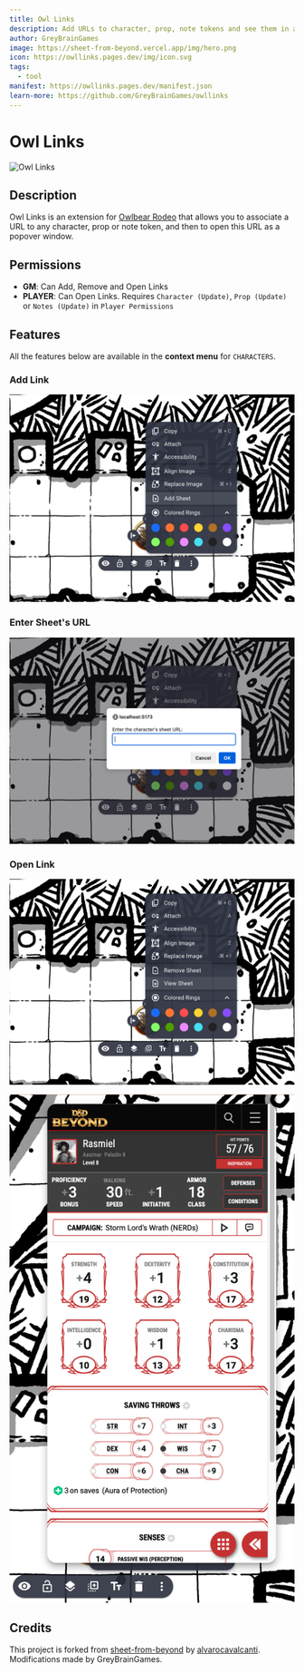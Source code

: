 ```yaml
---
title: Owl Links
description: Add URLs to character, prop, note tokens and see them in a popup.
author: GreyBrainGames
image: https://sheet-from-beyond.vercel.app/img/hero.png
icon: https://owllinks.pages.dev/img/icon.svg
tags:
  - tool
manifest: https://owllinks.pages.dev/manifest.json
learn-more: https://github.com/GreyBrainGames/owllinks
---
```


# Owl Links

![Owl Links](https://github.com/alvarocavalcanti/sheet-from-beyond/raw/main/public/img/hero.png)

## Description

Owl Links is an extension for [Owlbear Rodeo](https://owlbear.rodeo) that allows you to associate a URL to any character, prop or note token, and then to open this URL as a popover window.

## Permissions

- **GM**: Can Add, Remove and Open Links
- **PLAYER**: Can Open Links. Requires `Character (Update)`, `Prop (Update)` or `Notes (Update)` in `Player Permissions`

<!-- ## Demo Video

[![Demo Video](https://img.youtube.com/vi/CS4NznM0qBs/0.jpg)](https://www.youtube.com/embed/-R5FF9-CJ2k?si=wYHj48HS75AbbEE0) -->

## Features

All the features below are available in the **context menu** for `CHARACTERS`.

### Add Link

![Add Sheet](public/img/ss_add_sheet.png)

### Enter Sheet's URL

![Enter URL](public/img/ss_enter_url.png)

### Open Link

![View Sheet](public/img/ss_view_sheet.png)

![Sheet Popover](public/img/ss_sheet_popover.png)

## Credits

This project is forked from [sheet-from-beyond](https://github.com/alvarocavalcanti/sheet-from-beyond) by [alvarocavalcanti](https://github.com/alvarocavalcanti).  
Modifications made by GreyBrainGames.
